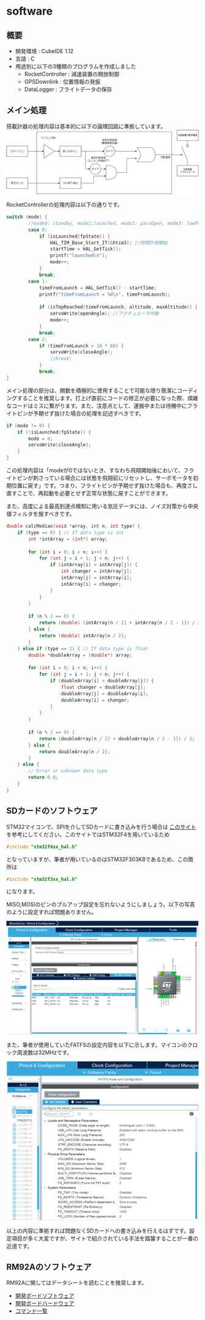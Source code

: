 # software

## 概要
* 開発環境 : CubeIDE 1.12
* 言語 : C
* 用途別に以下の3種類のプログラムを作成しました
    * RocketController : 減速装置の開放制御
    * GPSDownlink : 位置情報の発振
    * DataLogger : フライトデータの保存

## メイン処理
搭載計器の処理内容は基本的に以下の論理回路に準拠しています。
![論理回路](/NSE2023/STM32-devlopment/software/論理回路.jpg)

RocketControllerの処理内容は以下の通りです。
```cpp
switch (mode) {
		//mode0: standby, mode1:launched, mode2: paraOpen, mode3: lowPower
		case 0:
			if (isLaunched(fpState)) {
				HAL_TIM_Base_Start_IT(&htim3); //時間計測開始
				startTime = HAL_GetTick();
				printf("launched\n");
				mode++;
			}
			break;
		case 1:
			timeFromLaunch = HAL_GetTick() - startTime;
			printf("timeFromLaunch = %d\n", timeFromLaunch);

			if (isTopReached(timeFromLaunch, altitude, maxAltitude)) {
				servoWrite(openAngle); //アクチュエータ作動
				mode++;
			}
			break;
		case 2:
			if (timeFromLaunch > 10 * 60) {
				servoWrite(closeAngle);
				//break;
			}
			break;
}
```
メイン処理の部分は、関数を積極的に使用することで可能な限り簡潔にコーディングすることを推奨します。打上げ直前にコードの修正が必要になった際、煩雑なコードはミスに繋がります。また、注意点として、運搬中または待機中にフライトピンが予期せず抜けた場合の処理を記述すべきです。
```cpp
if (mode != 0) {
    if (!isLaunched(fpState)) {
        mode = 0;
        servoWrite(closeAngle);
	}
}
```
この処理内容は「modeが0ではないとき、すなわち飛翔開始後において、フライトピンが刺さっている場合には状態を飛翔前にリセットし、サーボモータを初期位置に戻す」です。つまり、フライトピンが予期せず抜けた場合も、再度さし直すことで、再起動を必要とせず正常な状態に戻すことができます。  

また、高度による最高到達点検知に用いる気圧データには、ノイズ対策から中央値フィルタを施すべきです。
```cpp
double calcMedian(void *array, int n, int type) {
	if (type == 0) { // If data type is int
		int *intArray = (int*) array;

		for (int i = 0; i < n; i++) {
			for (int j = i + 1; j < n; j++) {
				if (intArray[i] > intArray[j]) {
					int changer = intArray[j];
					intArray[j] = intArray[i];
					intArray[i] = changer;
				}
			}
		}

		if (n % 2 == 0) {
			return (double) (intArray[n / 2] + intArray[n / 2 - 1]) / 2;
		} else {
			return (double) intArray[n / 2];
		}
	} else if (type == 1) { // If data type is float
		double *doubleArray = (double*) array;

		for (int i = 0; i < n; i++) {
			for (int j = i + 1; j < n; j++) {
				if (doubleArray[i] > doubleArray[j]) {
					float changer = doubleArray[j];
					doubleArray[j] = doubleArray[i];
					doubleArray[i] = changer;
				}
			}
		}

		if (n % 2 == 0) {
			return (doubleArray[n / 2] + doubleArray[n / 2 - 1]) / 2;
		} else {
			return doubleArray[n / 2];
		}
	} else {
		// Error or unknown data type
		return 0.0;
	}
}
```

## SDカードのソフトウェア
STM32マイコンで、SPIを介してSDカードに書き込みを行う場合は [このサイト](https://zenn.dev/waarrk/articles/32a1916afa0cb6)を参考にしてください。このサイトではSTM32F4を用いているため
```cpp
#include "stm32f4xx_hal.h"
```
となっていますが、筆者が用いているのはSTM32F303K8であるため、この箇所は
```cpp
#include "stm32f3xx_hal.h"
```
になります。

MISO,MOSIのピンのプルアップ設定を忘れないようにしましょう。以下の写真のように設定すれば問題ありません。　

![SPIconfig](/NSE2023/STM32-devlopment/software/SPIconfig.png)

また、筆者が使用していたFATFSの設定内容を以下に示します。マイコンのクロック周波数は32MHzです。

![FATFSconfig](/NSE2023/STM32-devlopment/software/FatfsConfig.png)

以上の内容に準拠すれば問題なくSDカードへの書き込みを行えるはずです。設定項目が多く大変ですが、サイトで紹介されている手法を踏襲することが一番の近道です。

## RM92Aのソフトウェア
RM92Aに関してはデータシートを読むことを推奨します。
* [開発ボードソフトウェア](http://www.rflink.co.jp/pdf/RM-92A-92C/SimpleMACstd92A-92C_instruction%20manual-rev2.10.02.pdf)
* [開発ボードハードウェア](http://www.rflink.co.jp/pdf/RM-24X92X_EV/RM-24X-92X_EV_ver4-2_4-3_4-4_v1_2.pdf)
* [コマンド一覧](http://www.rflink.co.jp/pdf/RM-92A-92C/LoRaWan_AT-command_Specification_v1.5.pdf)